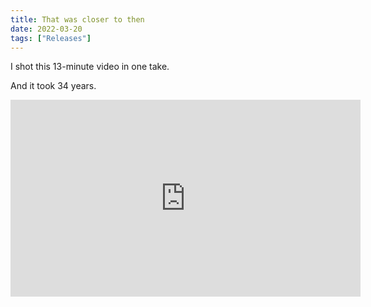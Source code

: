 ```yaml
---
title: That was closer to then
date: 2022-03-20
tags: ["Releases"]
---
```


I shot this 13-minute video in one take.

And it took 34 years. <!--x-->

<iframe width="560" height="315" src="https://www.youtube.com/embed/mreOK8Fc_8s" title="YouTube video player" frameborder="0" allow="accelerometer; autoplay; clipboard-write; encrypted-media; gyroscope; picture-in-picture" allowfullscreen></iframe>
